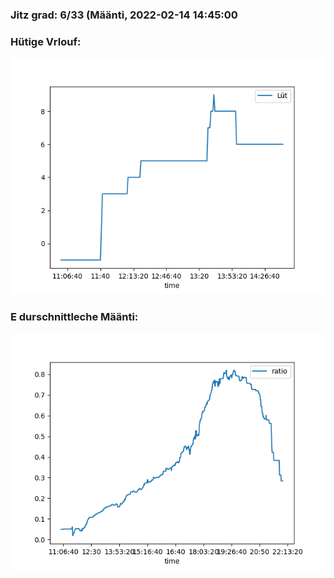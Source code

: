 ### Jitz grad: 6/33 (Määnti, 2022-02-14 14:45:00

### Hütige Vrlouf:
![Graph](Today.png)

### E durschnittleche Määnti:
![Graph](Määnti.png)